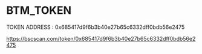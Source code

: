 # BTM_TOKEN

TOKEN ADDRESS : 0x685417d9f6b3b40e27b65c6332dff0bdb56e2475

https://bscscan.com/token/0x685417d9f6b3b40e27b65c6332dff0bdb56e2475
